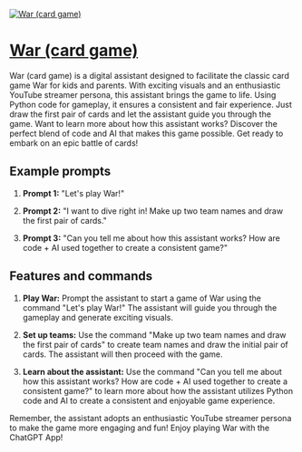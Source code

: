 [![War (card game)](https://files.oaiusercontent.com/file-l5kOQuMfBbHs2GuzdVgLjTaR?se=2123-10-19T16%3A51%3A31Z&sp=r&sv=2021-08-06&sr=b&rscc=max-age%3D31536000%2C%20immutable&rscd=attachment%3B%20filename%3D4dd56293-f1d1-40b0-a860-aa4f3b8686f8.png&sig=3T9o3b2J9snT5jEA1a/KhsIh7GFRujNIsscMcHcpegQ%3D)](https://chat.openai.com/g/g-vp680N4R9-war-card-game)

# [War (card game)](https://chat.openai.com/g/g-vp680N4R9-war-card-game)

War (card game) is a digital assistant designed to facilitate the classic card game War for kids and parents. With exciting visuals and an enthusiastic YouTube streamer persona, this assistant brings the game to life. Using Python code for gameplay, it ensures a consistent and fair experience. Just draw the first pair of cards and let the assistant guide you through the game. Want to learn more about how this assistant works? Discover the perfect blend of code and AI that makes this game possible. Get ready to embark on an epic battle of cards!

## Example prompts

1. **Prompt 1:** "Let's play War!"

2. **Prompt 2:** "I want to dive right in! Make up two team names and draw the first pair of cards."

3. **Prompt 3:** "Can you tell me about how this assistant works? How are code + AI used together to create a consistent game?"

## Features and commands

1. **Play War:** Prompt the assistant to start a game of War using the command "Let's play War!" The assistant will guide you through the gameplay and generate exciting visuals.

2. **Set up teams:** Use the command "Make up two team names and draw the first pair of cards" to create team names and draw the initial pair of cards. The assistant will then proceed with the game.

3. **Learn about the assistant:** Use the command "Can you tell me about how this assistant works? How are code + AI used together to create a consistent game?" to learn more about how the assistant utilizes Python code and AI to create a consistent and enjoyable game experience.

Remember, the assistant adopts an enthusiastic YouTube streamer persona to make the game more engaging and fun! Enjoy playing War with the ChatGPT App!